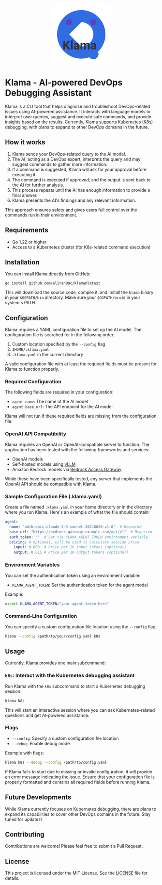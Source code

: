 <div align="center">
  <img src="images/logo.svg" alt="Klama Logo" width="200">
</div>

# Klama - AI-powered DevOps Debugging Assistant

Klama is a CLI tool that helps diagnose and troubleshoot DevOps-related issues using AI-powered assistance. It interacts with language models to interpret user queries, suggest and execute safe commands, and provide insights based on the results. Currently, Klama supports Kubernetes (K8s) debugging, with plans to expand to other DevOps domains in the future.

## How it works

1. Klama sends your DevOps-related query to the AI model.
2. The AI, acting as a DevOps expert, interprets the query and may suggest commands to gather more information.
3. If a command is suggested, Klama will ask for your approval before executing it.
4. The command is executed if approved, and the output is sent back to the AI for further analysis.
5. This process repeats until the AI has enough information to provide a final answer.
6. Klama presents the AI's findings and any relevant information.

This approach ensures safety and gives users full control over the commands run in their environment.

## Requirements

- Go 1.22 or higher
- Access to a Kubernetes cluster (for K8s-related command execution)

## Installation

You can install Klama directly from GitHub:

```
go install github.com/eliran89c/klama@latest
```

This will download the source code, compile it, and install the `klama` binary in your `$GOPATH/bin` directory. Make sure your `$GOPATH/bin` is in your system's PATH.

## Configuration

Klama requires a YAML configuration file to set up the AI model. The configuration file is searched for in the following order:

1. Custom location specified by the `--config` flag
2. `$HOME/.klama.yaml`
3. `.klama.yaml` in the current directory

A valid configuration file with at least the required fields must be present for Klama to function properly.

### Required Configuration

The following fields are required in your configuration:

- `agent.name`: The name of the AI model
- `agent.base_url`: The API endpoint for the AI model

Klama will not run if these required fields are missing from the configuration file.

### OpenAI API Compatibility

Klama requires an OpenAI or OpenAI-compatible server to function. The application has been tested with the following frameworks and services:

- OpenAI models
- Self-hosted models using [vLLM](https://medium.com/@eliran89c/how-to-deploy-a-self-hosted-llm-on-eks-and-why-you-should-e9184e366e0a)
- Amazon Bedrock models via [Bedrock Access Gateway](https://github.com/aws-samples/bedrock-access-gateway)

While these have been specifically tested, any server that implements the OpenAI API should be compatible with Klama.

### Sample Configuration File (.klama.yaml)

Create a file named `.klama.yaml` in your home directory or in the directory where you run Klama. Here's an example of what the file should contain:

```yaml
agent:
  name: "anthropic.claude-3-5-sonnet-20240620-v1:0"  # Required
  base_url: "https://bedrock-gateway.example.com/api/v1"  # Required
  auth_token: ""  # Set via KLAMA_AGENT_TOKEN environment variable
  pricing: # Optional, will be used to calculate session price
    input: 0.003  # Price per 1K input tokens (optional)
    output: 0.015 # Price per 1K output tokens (optional)
```

### Environment Variables

You can set the authentication token using an environment variable:

- `KLAMA_AGENT_TOKEN`: Set the authentication token for the agent model

Example:
```sh
export KLAMA_AGENT_TOKEN="your-agent-token-here"
```

### Command-Line Configuration

You can specify a custom configuration file location using the `--config` flag:

```sh
klama --config /path/to/your/config.yaml k8s
```

## Usage

Currently, Klama provides one main subcommand:

### `k8s`: Interact with the Kubernetes debugging assistant

Run Klama with the `k8s` subcommand to start a Kubernetes debugging session:

```sh
klama k8s
```

This will start an interactive session where you can ask Kubernetes-related questions and get AI-powered assistance.

### Flags

- `--config`: Specify a custom configuration file location
- `--debug`: Enable debug mode

Example with flags:
```sh
klama k8s --debug --config /path/to/config.yaml
```

If Klama fails to start due to missing or invalid configuration, it will provide an error message indicating the issue. Ensure that your configuration file is properly formatted and contains all required fields before running Klama.

## Future Developments

While Klama currently focuses on Kubernetes debugging, there are plans to expand its capabilities to cover other DevOps domains in the future. Stay tuned for updates!

## Contributing

Contributions are welcome! Please feel free to submit a Pull Request.

## License

This project is licensed under the MIT License. See the [LICENSE](LICENSE) file for details.